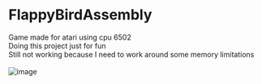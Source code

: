# FlappyBirdAssembly
Game made for atari using cpu 6502 <br>
Doing this project just for fun <br>
Still not working because I need to work around some memory limitations <br> <br>
![image](https://user-images.githubusercontent.com/43582852/157774569-e212490f-87b9-49f2-b12b-266c81d11c8b.png)

